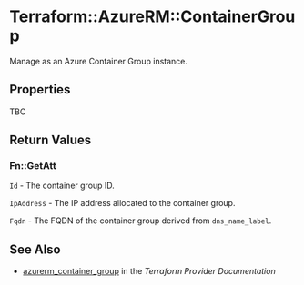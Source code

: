 # Terraform::AzureRM::ContainerGroup

Manage as an Azure Container Group instance.

## Properties

TBC

## Return Values

### Fn::GetAtt

`Id` - The container group ID.

`IpAddress` - The IP address allocated to the container group.

`Fqdn` - The FQDN of the container group derived from `dns_name_label`.

## See Also

* [azurerm_container_group](https://www.terraform.io/docs/providers/azurerm/r/container_group.html) in the _Terraform Provider Documentation_